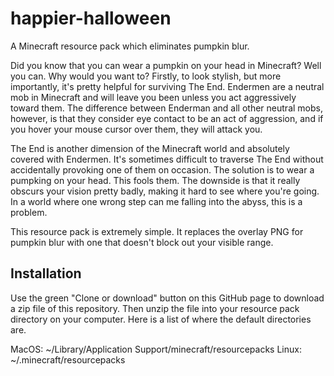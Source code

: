 # happier-halloween
A Minecraft resource pack which eliminates pumpkin blur.

Did you know that you can wear a pumpkin on your head in Minecraft? Well you
can. Why would you want to? Firstly, to look stylish, but more importantly,
it's pretty helpful for surviving The End. Endermen are a neutral mob in
Minecraft and will leave you been unless you act aggressively toward them. The
difference between Enderman and all other neutral mobs, however, is that they
consider eye contact to be an act of aggression, and if you hover your mouse
cursor over them, they will attack you.

The End is another dimension of the Minecraft world and absolutely covered with
Endermen. It's sometimes difficult to traverse The End without accidentally
provoking one of them on occasion. The solution is to wear a pumpking on your
head. This fools them. The downside is that it really obscurs your vision
pretty badly, making it hard to see where you're going. In a world where one
wrong step can me falling into the abyss, this is a problem.

This resource pack is extremely simple. It replaces the overlay PNG for pumpkin
blur with one that doesn't block out your visible range.

Installation
---
Use the green "Clone or download" button on this GitHub page to download a zip
file of this repository. Then unzip the file into your resource pack directory
on your computer. Here is a list of where the default directories are.

MacOS: ~/Library/Application Support/minecraft/resourcepacks
Linux: ~/.minecraft/resourcepacks
